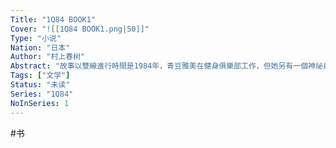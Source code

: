 ```yaml
---
Title: "1Q84 BOOK1"
Cover: "![[1Q84 BOOK1.png|50]]"
Type: "小说"
Nation: "日本"
Author: "村上春树"
Abstract: "故事以雙線進行時間是1984年，青豆雅美在健身俱樂部工作，但她另有一個神祕身分，而喜愛寫作的補習班數學老師川奈天吾則為了一篇小說新人獎投稿著迷不已，兩個主角雙線平行地發展，從互不相關到發展出奇妙的戀情，從詭異的1Q84年回到幼年时代……"
Tags: ["文学"]
Status: "未读"
Series: "1Q84"
NoInSeries: 1
---
```


#书 